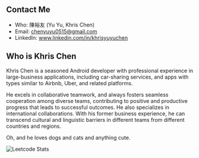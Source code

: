 

## Contact Me
- Who: 陳裕友 (Yu Yu, Khris Chen)
- Email: chenyuyu0515@gmail.com
- LinkedIn: www.linkedin.com/in/khrisyuyuchen


## Who is Khris Chen

Khris Chen is a seasoned Android developer with professional experience in large-business applications, 
including car-sharing services, and apps with types similar to Airbnb, Uber, and related platforms. 

He excels in collaborative teamwork, and always fosters seamless cooperation among diverse teams, 
contributing to positive and productive progress that leads to successful outcomes. He also specializes in international collaborations. With his former business experience, 
he can transcend cultural and linguistic barriers in different teams from different countries and regions.

Oh, and he loves dogs and cats and anything cute.

![Leetcode Stats](https://leetcard.jacoblin.cool/chenyuyu0515)


